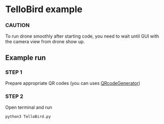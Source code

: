 # TelloBird example
### CAUTION
To run drone smoothly after starting code, you need to wait until GUI with the camera view from drone show up. 
## Example run
### STEP 1
Prepare appropriate QR codes (you can uses [QRcodeGenerator](https://github.com/xxBeWolfxx/DroneProjectTello/blob/main/QRcodes/QRcodeGenerator.py))
### STEP 2 
Open terminal and run
```bash
python3 TelloBird.py
```
